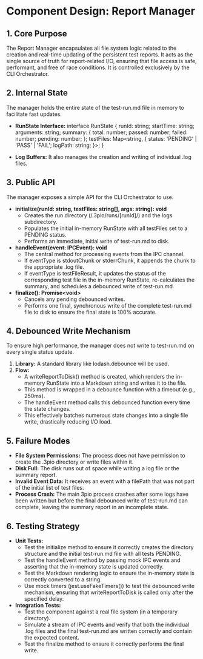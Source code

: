 # Component Design: Report Manager

## 1. Core Purpose

The Report Manager encapsulates all file system logic related to the creation and real-time updating of the persistent test reports. It acts as the single source of truth for report-related I/O, ensuring that file access is safe, performant, and free of race conditions. It is controlled exclusively by the CLI Orchestrator.

## 2. Internal State

The manager holds the entire state of the test-run.md file in memory to facilitate fast updates.

* **RunState Interface:**
  interface RunState {
    runId: string;
    startTime: string;
    arguments: string;
    summary: {
      total: number;
      passed: number;
      failed: number;
      pending: number;
    };
    testFiles: Map\<string, {
      status: 'PENDING' | 'PASS' | 'FAIL';
      logPath: string;
    }\>;
  }

* **Log Buffers:** It also manages the creation and writing of individual .log files.

## 3. Public API

The manager exposes a simple API for the CLI Orchestrator to use.

* **initialize(runId: string, testFiles: string\[\], args: string): void**
  * Creates the run directory (/.3pio/runs/\[runId\]/) and the logs subdirectory.
  * Populates the initial in-memory RunState with all testFiles set to a PENDING status.
  * Performs an immediate, initial write of test-run.md to disk.
* **handleEvent(event: IPCEvent): void**
  * The central method for processing events from the IPC channel.
  * If eventType is stdoutChunk or stderrChunk, it appends the chunk to the appropriate .log file.
  * If eventType is testFileResult, it updates the status of the corresponding test file in the in-memory RunState, re-calculates the summary, and schedules a debounced write of test-run.md.
* **finalize(): Promise\<void\>**
  * Cancels any pending debounced writes.
  * Performs one final, synchronous write of the complete test-run.md file to disk to ensure the final state is 100% accurate.

## 4. Debounced Write Mechanism

To ensure high performance, the manager does not write to test-run.md on every single status update.

1. **Library:** A standard library like lodash.debounce will be used.
2. **Flow:**
   * A writeReportToDisk() method is created, which renders the in-memory RunState into a Markdown string and writes it to the file.
   * This method is wrapped in a debounce function with a timeout (e.g., 250ms).
   * The handleEvent method calls this debounced function every time the state changes.
   * This effectively batches numerous state changes into a single file write, drastically reducing I/O load.

## 5. Failure Modes

* **File System Permissions:** The process does not have permission to create the .3pio directory or write files within it.
* **Disk Full:** The disk runs out of space while writing a log file or the summary report.
* **Invalid Event Data:** It receives an event with a filePath that was not part of the initial list of test files.
* **Process Crash:** The main 3pio process crashes after some logs have been written but before the final debounced write of test-run.md can complete, leaving the summary report in an incomplete state.

## 6. Testing Strategy

* **Unit Tests:**
  * Test the initialize method to ensure it correctly creates the directory structure and the initial test-run.md file with all tests PENDING.
  * Test the handleEvent method by passing mock IPC events and asserting that the in-memory state is updated correctly.
  * Test the Markdown rendering logic to ensure the in-memory state is correctly converted to a string.
  * Use mock timers (jest.useFakeTimers()) to test the debounced write mechanism, ensuring that writeReportToDisk is called only after the specified delay.
* **Integration Tests:**
  * Test the component against a real file system (in a temporary directory).
  * Simulate a stream of IPC events and verify that both the individual .log files and the final test-run.md are written correctly and contain the expected content.
  * Test the finalize method to ensure it correctly performs the final write.
